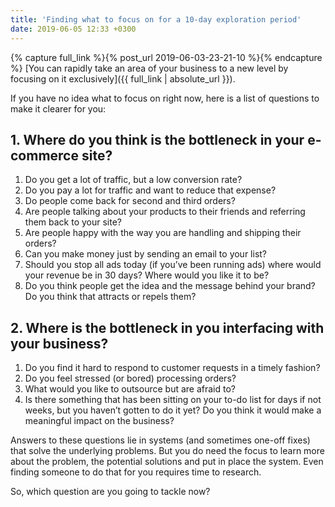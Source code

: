 ```yaml
---
title: 'Finding what to focus on for a 10-day exploration period'
date: 2019-06-05 12:33 +0300
---
```


{% capture full_link %}{% post_url 2019-06-03-23-21-10 %}{% endcapture %}
[You can rapidly take an area of your business to a new level by focusing on it exclusively]({{ full_link | absolute_url }}). 

If you have no idea what to focus on right now, here is a list of questions to make it clearer for you:

## 1. Where do you think is the bottleneck in your e-commerce site? 
1. Do you get a lot of traffic, but a low conversion rate? 
2. Do you pay a lot for traffic and want to reduce that expense? 
3. Do people come back for second and third orders? 
4. Are people talking about your products to their friends and referring them back to your site?
5. Are people happy with the way you are handling and shipping their orders? 
6. Can you make money just by sending an email to your list? 
7. Should you stop all ads today (if you’ve been running ads) where would your revenue be in 30 days? Where would you like it to be?
8. Do you think people get the idea and the message behind your brand? Do you think that attracts or repels them? 

## 2. Where is the bottleneck in you interfacing with your business?
1. Do you find it hard to respond to customer requests in a timely fashion?
2. Do you feel stressed (or bored) processing orders?
3. What would you like to outsource but are afraid to?
4. Is there something that has been sitting on your to-do list for days if not weeks, but you haven’t gotten to do it yet? Do you think it would make a meaningful impact on the business?

Answers to these questions lie in systems (and sometimes one-off fixes) that solve the underlying problems. But you do need the focus to learn more about the problem, the potential solutions and put in place the system. Even finding someone to do that for you requires time to research. 

So, which question are you going to tackle now?


